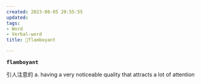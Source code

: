 ```yaml
---
created: 2023-08-05 20:55:55
updated: 
tags: 
- Word
- Verbal-word
title: 🚩flamboyant

---
```


<pre><strong>flamboyant</strong></pre>
引人注意的
a. having a very noticeable quality that attracts a lot of attention